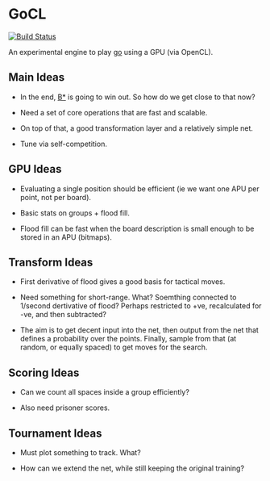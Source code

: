 # GoCL

[![Build Status](https://travis-ci.org/andrewcooke/GoCL.jl.svg?branch=master)](https://travis-ci.org/andrewcooke/GoCL.jl)

An experimental engine to play
[go](https://en.wikipedia.org/wiki/Go_%28game%29) using a GPU (via OpenCL).

## Main Ideas

* In the end, [B*](https://en.wikipedia.org/wiki/B*) is going to win out.  So
  how do we get close to that now?

* Need a set of core operations that are fast and scalable.

* On top of that, a good transformation layer and a relatively simple net.

* Tune via self-competition.

## GPU Ideas

* Evaluating a single position should be efficient (ie we want one APU per
  point, not per board).

* Basic stats on groups + flood fill.

* Flood fill can be fast when the board description is small enough to be
  stored in an APU (bitmaps).

## Transform Ideas

* First derivative of flood gives a good basis for tactical moves.

* Need something for short-range.  What?  Soemthing connected to
  1/second dertivative of flood?  Perhaps restricted to +ve,
  recalculated for -ve, and then subtracted?

* The aim is to get decent input into the net, then output from the
  net that defines a probability over the points.  Finally, sample
  from that (at random, or equally spaced) to get moves for the
  search.

## Scoring Ideas

* Can we count all spaces inside a group efficiently?

* Also need prisoner scores.

## Tournament Ideas

* Must plot something to track.  What?

* How can we extend the net, while still keeping the original training?
